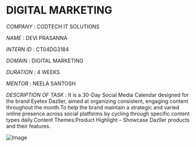 # DIGITAL MARKETING

*COMPANY* : CODTECH IT SOLUTIONS 

*NAME* : DEVI PRASANNA

*INTERN ID* : CT04DG3184

*DOMAIN* : DIGITAL MARKETING 

*DURATION* : 4 WEEKS

*MENTOR* : NEELA SANTOSH 

*DESCRIPTION OF TASK* : It is a 30-Day Social Media Calendar designed for the brand Eyetex Dazller, aimed at organizing consistent, engaging content throughout the month.To help the brand maintain a strategic and varied online presence across social platforms by cycling through specific content types daily.Content Themes:Product Highlight – Showcase Dazller products and their features.

![Image](https://github.com/user-attachments/assets/e0f9f2a4-d497-45d7-9343-0d704f532386)
